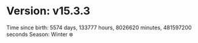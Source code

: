 # Version: v15.3.3
Time since birth: 5574 days, 133777 hours, 8026620 minutes, 481597200 seconds
Season: Winter ❄️

